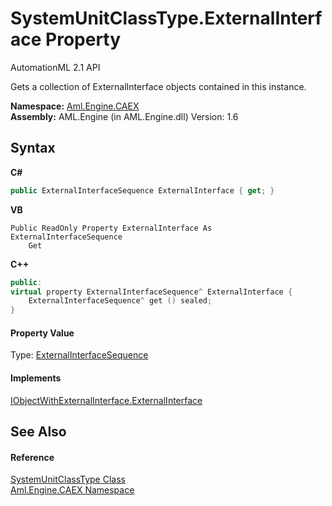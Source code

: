 # SystemUnitClassType.ExternalInterface Property 
AutomationML 2.1 API 

Gets a collection of ExternalInterface objects contained in this instance.

**Namespace:**&nbsp;<a href="N_Aml_Engine_CAEX">Aml.Engine.CAEX</a><br />**Assembly:**&nbsp;AML.Engine (in AML.Engine.dll) Version: 1.6

## Syntax

**C#**<br />
``` C#
public ExternalInterfaceSequence ExternalInterface { get; }
```

**VB**<br />
``` VB
Public ReadOnly Property ExternalInterface As ExternalInterfaceSequence
	Get
```

**C++**<br />
``` C++
public:
virtual property ExternalInterfaceSequence^ ExternalInterface {
	ExternalInterfaceSequence^ get () sealed;
}
```


#### Property Value
Type: <a href="T_Aml_Engine_CAEX_ExternalInterfaceSequence">ExternalInterfaceSequence</a>

#### Implements
<a href="P_Aml_Engine_CAEX_IObjectWithExternalInterface_ExternalInterface">IObjectWithExternalInterface.ExternalInterface</a><br />

## See Also


#### Reference
<a href="T_Aml_Engine_CAEX_SystemUnitClassType">SystemUnitClassType Class</a><br /><a href="N_Aml_Engine_CAEX">Aml.Engine.CAEX Namespace</a><br />